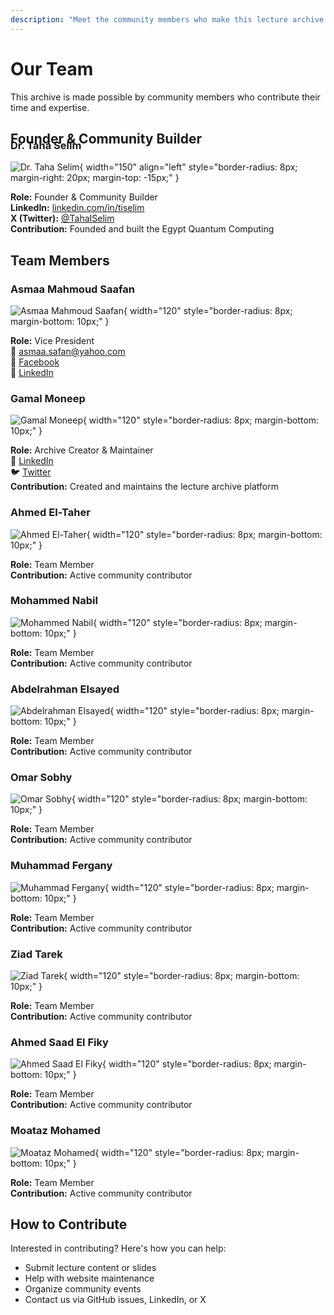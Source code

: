 ```yaml
---
description: "Meet the community members who make this lecture archive possible. Learn about our team, contributors, maintainers, and how to get involved in the quantum computing community."
---
```


# Our Team

This archive is made possible by community members who contribute their time and expertise.

## Founder & Community Builder

<div class="contributor-card" markdown style="margin-top: -35px;">

### Dr. Taha Selim
![Dr. Taha Selim](../assets/contributors/dr-taha-selim.png){ width="150" align="left" style="border-radius: 8px; margin-right: 20px; margin-top: -15px;" }

**Role:** Founder & Community Builder  
**LinkedIn:** [linkedin.com/in/tiselim](https://www.linkedin.com/in/tiselim/)  
**X (Twitter):** [@TahaISelim](https://x.com/TahaISelim)  
**Contribution:** Founded and built the Egypt Quantum Computing

</div>

## Team Members

<div class="team-grid" markdown>

<div class="contributor-card" markdown>

### Asmaa Mahmoud Saafan
![Asmaa Mahmoud Saafan](../assets/contributors/asmaa-saafan.PNG){ width="120" style="border-radius: 8px; margin-bottom: 10px;" }

**Role:** Vice President  
📧 [asmaa.safan@yahoo.com](mailto:asmaa.safan@yahoo.com)  
📘 [Facebook](https://www.facebook.com/asmaa.saafan.3)  
💼 [LinkedIn](https://www.linkedin.com/in/asmaa-saafan-592231171)

</div>

<div class="contributor-card" markdown>

### Gamal Moneep
![Gamal Moneep](../assets/contributors/gamal-moneep.JPG){ width="120" style="border-radius: 8px; margin-bottom: 10px;" }

**Role:** Archive Creator & Maintainer  
💼 [LinkedIn](https://www.linkedin.com/in/gamal-moneep/)  
🐦 [Twitter](https://x.com/zmoneep)  
**Contribution:** Created and maintains the lecture archive platform

</div>

<div class="contributor-card" markdown>

### Ahmed El-Taher
![Ahmed El-Taher](../assets/contributors/ahmed-el-taher.png){ width="120" style="border-radius: 8px; margin-bottom: 10px;" }

**Role:** Team Member  
**Contribution:** Active community contributor

</div>

<div class="contributor-card" markdown>

### Mohammed Nabil
![Mohammed Nabil](../assets/contributors/mohammed-nabil.jpg){ width="120" style="border-radius: 8px; margin-bottom: 10px;" }

**Role:** Team Member  
**Contribution:** Active community contributor

</div>

<div class="contributor-card" markdown>

### Abdelrahman Elsayed
![Abdelrahman Elsayed](../assets/contributors/abdelrahman-elsayed.jpeg){ width="120" style="border-radius: 8px; margin-bottom: 10px;" }

**Role:** Team Member  
**Contribution:** Active community contributor

</div>

<div class="contributor-card" markdown>

### Omar Sobhy
![Omar Sobhy](../assets/contributors/omar-sobhy.jpeg){ width="120" style="border-radius: 8px; margin-bottom: 10px;" }

**Role:** Team Member  
**Contribution:** Active community contributor

</div>

<div class="contributor-card" markdown>

### Muhammad Fergany
![Muhammad Fergany](../assets/contributors/muhammad-fergany.jpeg){ width="120" style="border-radius: 8px; margin-bottom: 10px;" }

**Role:** Team Member  
**Contribution:** Active community contributor

</div>

<div class="contributor-card" markdown>

### Ziad Tarek
![Ziad Tarek](../assets/contributors/ziad-tarek.JPG){ width="120" style="border-radius: 8px; margin-bottom: 10px;" }

**Role:** Team Member  
**Contribution:** Active community contributor

</div>

<div class="contributor-card" markdown>

### Ahmed Saad El Fiky
![Ahmed Saad El Fiky](../assets/contributors/ahmed-saad-el-fiky.jpeg){ width="120" style="border-radius: 8px; margin-bottom: 10px;" }

**Role:** Team Member  
**Contribution:** Active community contributor

</div>

<div class="contributor-card" markdown>

### Moataz Mohamed
![Moataz Mohamed](../assets/contributors/moataz-mohamed.jpg){ width="120" style="border-radius: 8px; margin-bottom: 10px;" }

**Role:** Team Member  
**Contribution:** Active community contributor

</div>

</div>

## How to Contribute

Interested in contributing? Here's how you can help:

- Submit lecture content or slides
- Help with website maintenance
- Organize community events
- Contact us via GitHub issues, LinkedIn, or X

